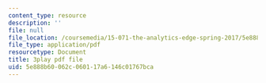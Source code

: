 ```yaml
---
content_type: resource
description: ''
file: null
file_location: /coursemedia/15-071-the-analytics-edge-spring-2017/5e888b60062c060117a6146c01767bca_YaEufT_7EbU.pdf
file_type: application/pdf
resourcetype: Document
title: 3play pdf file
uid: 5e888b60-062c-0601-17a6-146c01767bca
---
```


